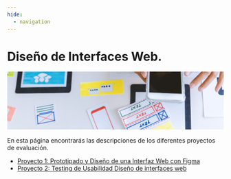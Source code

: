 ```yaml
---
hide:
  - navigation
---
```


# Diseño de Interfaces Web.

![](assets/referencias.jpg)

En esta página encontrarás las descripciones de los diferentes proyectos de evaluación.

* [Proyecto 1: Prototipado y Diseño de una Interfaz Web con Figma](proyecto1.md)
* [Proyecto 2: Testing de Usabilidad Diseño de interfaces web](proyecto2.md)

